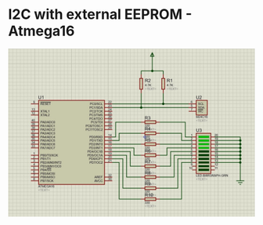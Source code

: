 # I2C with external EEPROM - Atmega16
![Image of project](https://raw.githubusercontent.com/Menna-tullah/I2C-Atmega16/257f8c2d672132d5c93193332012816775828f13/I2C.jpg)
